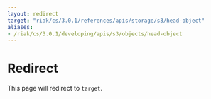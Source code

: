 ```yaml
---
layout: redirect
target: "riak/cs/3.0.1/references/apis/storage/s3/head-object"
aliases:
- /riak/cs/3.0.1/developing/apis/s3/objects/head-object
---
```


# Redirect

This page will redirect to `target`.

